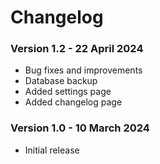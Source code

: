 # Changelog

### Version 1.2 - 22 April 2024

- Bug fixes and improvements
- Database backup
- Added settings page
- Added changelog page

### Version 1.0 - 10 March 2024

- Initial release
